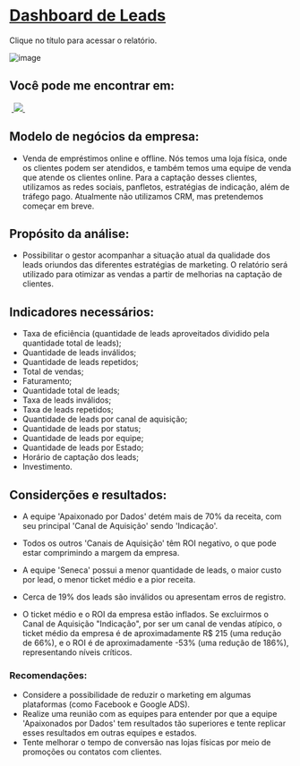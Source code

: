 # [Dashboard de Leads](https://app.powerbi.com/view?r=eyJrIjoiZDBlYzFmYTQtYThhNi00YzkxLWJjNDMtZmM3M2Q3OWRlZDIwIiwidCI6ImZhN2FiZjMwLTExNzgtNDAyYy1hNDdhLTlmNzA3YWJmMDFhYSJ9 )

Clique no título para acessar o relatório.

![image](https://github.com/BrunoFelipeCB/Power-BI/assets/99086238/d41d73a4-c91e-4b91-b2c1-502140246bc8)

## Você pode me encontrar em:
&nbsp;<a href="https://www.linkedin.com/in/brunofcb/">
  <img src="https://img.shields.io/badge/linkedin-%230077B5.svg?style=for-the-badge&logo=linkedin&logoColor=white">
</a>&nbsp;

## Modelo de negócios da empresa:
-  Venda de empréstimos online e offline. Nós temos uma
loja física, onde os clientes podem ser atendidos, e também temos uma equipe de venda
que atende os clientes online. Para a captação desses clientes, utilizamos as redes sociais,
panfletos, estratégias de indicação, além de tráfego pago. Atualmente não utilizamos CRM,
mas pretendemos começar em breve.
## Propósito da análise:
- Possibilitar o gestor acompanhar a situação atual da qualidade dos
leads oriundos das diferentes estratégias de marketing. O relatório será utilizado para
otimizar as vendas a partir de melhorias na captação de clientes.
## Indicadores necessários:
- Taxa de eficiência (quantidade de leads aproveitados dividido pela quantidade total
de leads);
- Quantidade de leads inválidos;
- Quantidade de leads repetidos;
- Total de vendas;
- Faturamento;
- Quantidade total de leads;
- Taxa de leads inválidos;
- Taxa de leads repetidos;
- Quantidade de leads por canal de aquisição;
- Quantidade de leads por status;
- Quantidade de leads por equipe;
- Quantidade de leads por Estado;
- Horário de captação dos leads;
- Investimento.

## Considerções e resultados:
- A equipe 'Apaixonado por Dados' detém mais de 70% da receita, com seu principal 'Canal de Aquisição' sendo 'Indicação'.
- Todos os outros 'Canais de Aquisição' têm ROI negativo, o que pode estar comprimindo a margem da empresa.
- A equipe 'Seneca' possui a menor quantidade de leads, o maior custo por lead, o menor ticket médio e a pior receita.

- Cerca de 19% dos leads são inválidos ou apresentam erros de registro.

- O ticket médio e o ROI da empresa estão inflados. Se excluirmos o Canal de Aquisição "Indicação", por ser um canal de vendas atípico, o ticket médio da empresa é de aproximadamente R$ 215 (uma redução de 66%), e o ROI é de aproximadamente -53% (uma redução de 186%), representando níveis críticos.

### Recomendações:
- Considere a possibilidade de reduzir o marketing em algumas plataformas (como Facebook e Google ADS).
- Realize uma reunião com as equipes para entender por que a equipe 'Apaixonados por Dados' tem resultados tão superiores e tente replicar esses resultados em outras equipes e estados.
- Tente melhorar o tempo de conversão nas lojas físicas por meio de promoções ou contatos com clientes.




